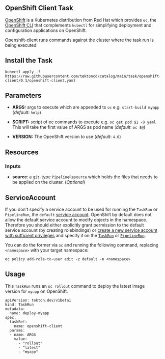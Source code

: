 ## OpenShift Client Task

[OpenShift](http://www.openshift.com) is a Kubernetes distribution from Red Hat which provides `oc`, the [OpenShift CLI](https://docs.openshift.com/container-platform/4.1/cli_reference/getting-started-cli.html) that complements `kubectl` for simplifying deployment and configuration applications on OpenShift.

Openshift-client runs commands against the cluster where the task run is being executed


## Install the Task
```
kubectl apply -f https://raw.githubusercontent.com/tektoncd/catalog/main/task/openshift-client/0.1/openshift-client.yaml
```

## Parameters

* **ARGS:** args to execute which are appended to `oc` e.g. `start-build myapp` (_default_: `help`)

* **SCRIPT:** script of oc commands to execute  e.g. `oc get pod $1 -0 yaml` This will take the first value of ARGS as pod name (_default_: `oc $@`)

* **VERSION:** The OpenShift version to use (_default_: `4.6`)

## Resources

### Inputs

* **source**: a `git`-type `PipelineResource` which holds the files that needs to be applied on the cluster. (_Optional_)

## ServiceAccount

If you don't specify a service account to be used for running the `TaskRun` or `PipelineRun`, the `default` [service account](https://kubernetes.io/docs/tasks/configure-pod-container/configure-service-account/#use-the-default-service-account-to-access-the-api-server). OpenShift by default does not allow the default service account to modify objects in the namespace. Therefore you should either explicitly grant permission to the default service account (by creating rolebindings) or [create a new service account with sufficient privileges](https://kubernetes.io/docs/reference/access-authn-authz/rbac/#service-account-permissions) and specify it on the [`TaskRun`](https://github.com/tektoncd/pipeline/blob/main/docs/taskruns.md#service-account) or [`PipelineRun`](https://github.com/tektoncd/pipeline/blob/main/docs/pipelineruns.md#service-account).

You can do the former via `oc` and running the following command, replacing `<namespace>` with your target namespace:
```
oc policy add-role-to-user edit -z default -n <namespace>
```

## Usage

This `TaskRun` runs an `oc rollout` command to deploy the latest image version for `myapp` on OpenShift.

```
apiVersion: tekton.dev/v1beta1
kind: TaskRun
metadata:
  name: deploy-myapp
spec:
  taskRef:
    name: openshift-client
  params:
  - name: ARGS
    value:
      - "rollout"
      - "latest"
      - "myapp"
```
